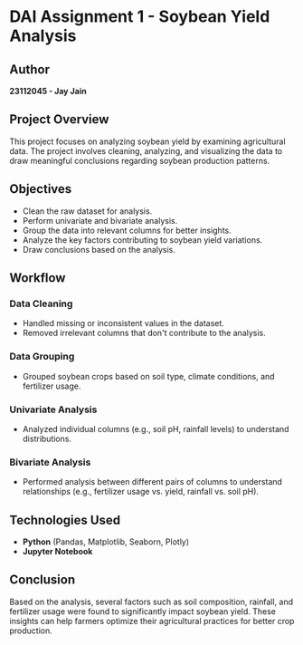 # DAI Assignment 1 - Soybean Yield Analysis

## Author
**23112045 - Jay Jain**

## Project Overview
This project focuses on analyzing soybean yield by examining agricultural data. The project involves cleaning, analyzing, and visualizing the data to draw meaningful conclusions regarding soybean production patterns.

## Objectives
- Clean the raw dataset for analysis.
- Perform univariate and bivariate analysis.
- Group the data into relevant columns for better insights.
- Analyze the key factors contributing to soybean yield variations.
- Draw conclusions based on the analysis.

## Workflow

### Data Cleaning
- Handled missing or inconsistent values in the dataset.
- Removed irrelevant columns that don't contribute to the analysis.

### Data Grouping
- Grouped soybean crops based on soil type, climate conditions, and fertilizer usage.

### Univariate Analysis
- Analyzed individual columns (e.g., soil pH, rainfall levels) to understand distributions.

### Bivariate Analysis
- Performed analysis between different pairs of columns to understand relationships (e.g., fertilizer usage vs. yield, rainfall vs. soil pH).

## Technologies Used
- **Python** (Pandas, Matplotlib, Seaborn, Plotly)
- **Jupyter Notebook**

## Conclusion
Based on the analysis, several factors such as soil composition, rainfall, and fertilizer usage were found to significantly impact soybean yield. These insights can help farmers optimize their agricultural practices for better crop production.

